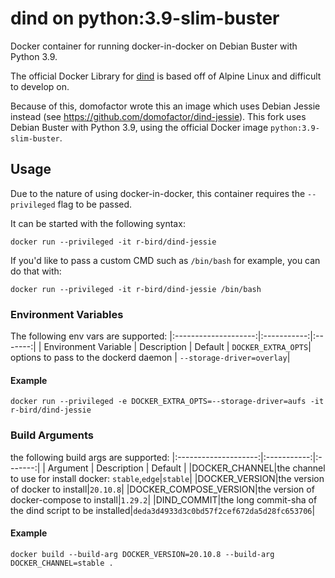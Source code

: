 # dind on python:3.9-slim-buster
Docker container for running docker-in-docker on Debian Buster with Python 3.9.

The official Docker Library for [dind](https://hub.docker.com/_/docker/) is based off of Alpine Linux and difficult to develop on.

Because of this, domofactor wrote this an image which uses Debian Jessie instead (see https://github.com/domofactor/dind-jessie).
This fork uses Debian Buster with Python 3.9, using the official Docker image `python:3.9-slim-buster`.

## Usage

Due to the nature of using docker-in-docker, this container requires the `--privileged` flag to be passed.

It can be started with the following syntax:

`docker run --privileged -it r-bird/dind-jessie`

If you'd like to pass a custom CMD such as `/bin/bash` for example, you can do that with:

`docker run --privileged -it r-bird/dind-jessie /bin/bash`

### Environment Variables

The following env vars are supported:
|:--------------------:|:-----------:|:-------:|
| Environment Variable | Description | Default |
`DOCKER_EXTRA_OPTS`| options to pass to the dockerd daemon | `--storage-driver=overlay`|

#### Example
`docker run --privileged -e DOCKER_EXTRA_OPTS=--storage-driver=aufs -it r-bird/dind-jessie`

### Build Arguments

the following build args are supported:
|:--------------------:|:-----------:|:-------:|
| Argument | Description | Default |
|DOCKER_CHANNEL|the channel to use for install docker: `stable`,`edge`|`stable`|
|DOCKER_VERSION|the version of docker to install|`20.10.8`|
|DOCKER_COMPOSE_VERSION|the version of docker-compose to install|`1.29.2`|
|DIND_COMMIT|the long commit-sha of the dind script to be installed|`deda3d4933d3c0bd57f2cef672da5d28fc653706`|

#### Example
``docker build --build-arg DOCKER_VERSION=20.10.8 --build-arg DOCKER_CHANNEL=stable .``
